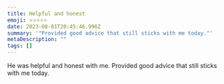 ```yaml
---
title: Helpful and honest
emoji: ⭐⭐⭐⭐⭐
date: 2023-08-01T20:45:46.996Z
summary: '"Provided good advice that still sticks with me today."'
metaDescription: ""
tags: []
---
```

He was helpful and honest with me. Provided good advice that still sticks with me today.